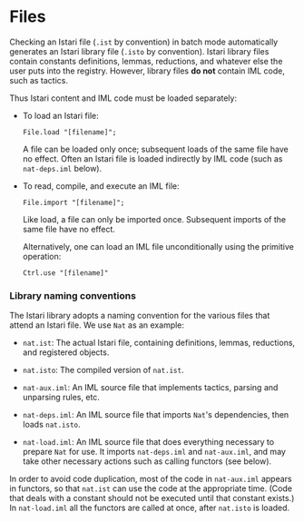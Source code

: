 # Files

Checking an Istari file (`.ist` by convention) in batch mode
automatically generates an Istari library file (`.isto` by
convention).  Istari library files contain constants definitions,
lemmas, reductions, and whatever else the user puts into the registry.
However, library files **do not** contain IML code, such as tactics.

Thus Istari content and IML code must be loaded separately:

- To load an Istari file:

      File.load "[filename]";

  A file can be loaded only once; subsequent loads of the same file
  have no effect.  Often an Istari file is loaded indirectly by IML
  code (such as `nat-deps.iml` below).

- To read, compile, and execute an IML file:

      File.import "[filename]";

  Like load, a file can only be imported once.  Subsequent imports
  of the same file have no effect.

  Alternatively, one can load an IML file unconditionally using the
  primitive operation:

      Ctrl.use "[filename]"



### Library naming conventions

The Istari library adopts a naming convention for the various files
that attend an Istari file.  We use `Nat` as an example:

- `nat.ist`: The actual Istari file, containing definitions,
  lemmas, reductions, and registered objects.

- `nat.isto`: The compiled version of `nat.ist`.

- `nat-aux.iml`: An IML source file that implements tactics, parsing
  and unparsing rules, etc.

- `nat-deps.iml`: An IML source file that imports `Nat`'s dependencies,
  then loads `nat.isto`.

- `nat-load.iml`: An IML source file that does everything necessary to
  prepare `Nat` for use.  It imports `nat-deps.iml` and `nat-aux.iml`,
  and may take other necessary actions such as calling functors (see
  below).

In order to avoid code duplication, most of the code in `nat-aux.iml`
appears in functors, so that `nat.ist` can use the code at the
appropriate time.  (Code that deals with a constant should not be
executed until that constant exists.)  In `nat-load.iml` all the
functors are called at once, after `nat.isto` is loaded.
